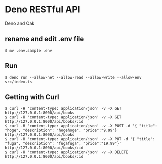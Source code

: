 # Deno RESTful API

Deno and Oak

## rename and edit .env file

```
$ mv .env.sample .env
```

## Run

```
$ deno run --allow-net --allow-read --allow-write --allow-env src/index.ts
```

## Getting with Curl

```
$ curl -H 'content-type: application/json' -v -X GET http://127.0.0.1:8000/api/books
$ curl -H 'content-type: application/json' -v -X GET http://127.0.0.1:8000/api/books/:id
$ curl -H 'content-type: application/json' -v -X POST -d '{ "title": "hoge", "description": "hogehoge", "price":"9.99"}' http://127.0.0.1:8000/api/books
$ curl -H 'content-type: application/json' -v -X PUT -d '{ "title": "fuga", "description": "fugafuga", "price":"19.99"}' http://127.0.0.1:8000/api/books/:id
$ curl -H 'content-type: application/json' -v -X DELETE http://127.0.0.1:8000/api/books/:id
```
